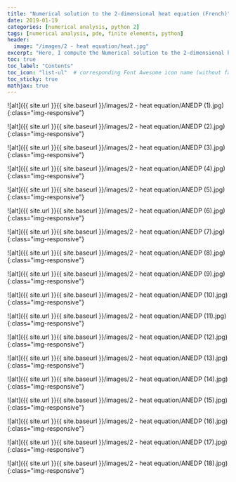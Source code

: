 ```yaml
---
title: "Numerical solution to the 2-dimensional heat equation (French)"
date: 2019-01-19
categories: [numerical analysis, python 2]
tags: [numerical analysis, pde, finite elements, python]
header:
  image: "/images/2 - heat equation/heat.jpg"
excerpt: "Here, I compute the Numerical solution to the 2-dimensional heat equation using the finite elements method in Python"
toc: true
toc_label: "Contents"
toc_icon: "list-ul"  # corresponding Font Awesome icon name (without fa prefix
toc_sticky: true
mathjax: true
---
```



![alt]({{ site.url }}{{ site.baseurl }}/images/2 - heat equation/ANEDP (1).jpg)
{:class="img-responsive"}



![alt]({{ site.url }}{{ site.baseurl }}/images/2 - heat equation/ANEDP (2).jpg)
{:class="img-responsive"}



![alt]({{ site.url }}{{ site.baseurl }}/images/2 - heat equation/ANEDP (3).jpg)
{:class="img-responsive"}



![alt]({{ site.url }}{{ site.baseurl }}/images/2 - heat equation/ANEDP (4).jpg)
{:class="img-responsive"}



![alt]({{ site.url }}{{ site.baseurl }}/images/2 - heat equation/ANEDP (5).jpg)
{:class="img-responsive"}



![alt]({{ site.url }}{{ site.baseurl }}/images/2 - heat equation/ANEDP (6).jpg)
{:class="img-responsive"}



![alt]({{ site.url }}{{ site.baseurl }}/images/2 - heat equation/ANEDP (7).jpg)
{:class="img-responsive"}



![alt]({{ site.url }}{{ site.baseurl }}/images/2 - heat equation/ANEDP (8).jpg)
{:class="img-responsive"}



![alt]({{ site.url }}{{ site.baseurl }}/images/2 - heat equation/ANEDP (9).jpg)
{:class="img-responsive"}



![alt]({{ site.url }}{{ site.baseurl }}/images/2 - heat equation/ANEDP (10).jpg)
{:class="img-responsive"}



![alt]({{ site.url }}{{ site.baseurl }}/images/2 - heat equation/ANEDP (11).jpg)
{:class="img-responsive"}



![alt]({{ site.url }}{{ site.baseurl }}/images/2 - heat equation/ANEDP (12).jpg)
{:class="img-responsive"}



![alt]({{ site.url }}{{ site.baseurl }}/images/2 - heat equation/ANEDP (13).jpg)
{:class="img-responsive"}



![alt]({{ site.url }}{{ site.baseurl }}/images/2 - heat equation/ANEDP (14).jpg)
{:class="img-responsive"}



![alt]({{ site.url }}{{ site.baseurl }}/images/2 - heat equation/ANEDP (15).jpg)
{:class="img-responsive"}



![alt]({{ site.url }}{{ site.baseurl }}/images/2 - heat equation/ANEDP (16).jpg)
{:class="img-responsive"}



![alt]({{ site.url }}{{ site.baseurl }}/images/2 - heat equation/ANEDP (17).jpg)
{:class="img-responsive"}



![alt]({{ site.url }}{{ site.baseurl }}/images/2 - heat equation/ANEDP (18).jpg)
{:class="img-responsive"}




  
